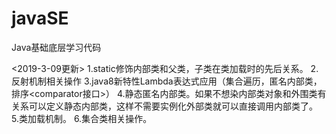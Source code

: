 # javaSE
Java基础底层学习代码

<2019-3-09更新>
1.static修饰内部类和父类，子类在类加载时的先后关系。
2.反射机制相关操作
3.java8新特性Lambda表达式应用（集合遍历，匿名内部类，排序<comparator接口>）
4.静态匿名内部类。如果不想染内部类对象和外围类有关系可以定义静态内部类，这样不需要实例化外部类就可以直接调用内部类了。
5.类加载机制。
6.集合类相关操作。
